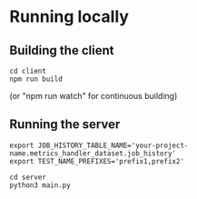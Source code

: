 # Running locally

## Building the client

```
cd client
npm run build
```

(or "npm run watch" for continuous building)

## Running the server

```
export JOB_HISTORY_TABLE_NAME='your-project-name.metrics_handler_dataset.job_history'
export TEST_NAME_PREFIXES='prefix1,prefix2'

cd server
python3 main.py
```
